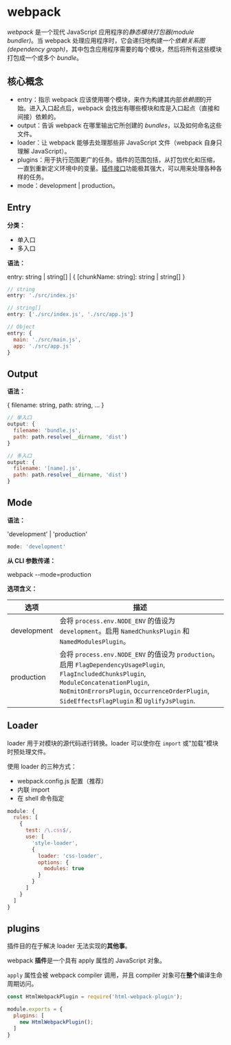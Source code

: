 # webpack

*webpack* 是一个现代  JavaScript 应用程序的*静态模块打包器(module bundler)*。当 webpack 处理应用程序时，它会递归地构建一个*依赖关系图(dependency graph)*，其中包含应用程序需要的每个模块，然后将所有这些模块打包成一个或多个 *bundle*。

## 核心概念

- entry：指示 webpack 应该使用哪个模块，来作为构建其内部*依赖图*的开始。进入入口起点后，webpack 会找出有哪些模块和库是入口起点（直接和间接）依赖的。
- output：告诉 webpack 在哪里输出它所创建的 *bundles*，以及如何命名这些文件。
- loader：让 webpack 能够去处理那些非 JavaScript 文件（webpack 自身只理解 JavaScript）。
- plugins：用于执行范围更广的任务。插件的范围包括，从打包优化和压缩，一直到重新定义环境中的变量。[插件接口](https://www.webpackjs.com/api/plugins)功能极其强大，可以用来处理各种各样的任务。
- mode：development | production。

## Entry

**分类：**

- 单入口
- 多入口

**语法：**

entry: string | string[] | { [chunkName: string]: string | string[] }

```js
// string
entry: './src/index.js'

// string[]
entry: ['./src/index.js', './src/app.js']

// Object
entry: {
  main: './src/main.js',
  app: './src/app.js'
}
```

## Output

**语法：**

{ filename: string, path: string, ... }

```js
// 单入口
output: {
  filename: 'bundle.js',
  path: path.resolve(__dirname, 'dist')
}

// 多入口
output: {
  filename: '[name].js',
  path: path.resolve(__dirname, 'dist')
}
```

## Mode

**语法：**

'development' | 'production'

```js
mode: 'development'
```

**从 CLI 参数传递：**

webpack --mode=production

**选项含义：**

| **选项**    | **描述**                                                     |
| ----------- | ------------------------------------------------------------ |
| development | 会将 `process.env.NODE_ENV` 的值设为 `development`。启用 `NamedChunksPlugin` 和 `NamedModulesPlugin`。 |
| production  | 会将 `process.env.NODE_ENV` 的值设为 `production`。启用 `FlagDependencyUsagePlugin`, `FlagIncludedChunksPlugin`, `ModuleConcatenationPlugin`, `NoEmitOnErrorsPlugin`, `OccurrenceOrderPlugin`, `SideEffectsFlagPlugin` 和 `UglifyJsPlugin`. |

## Loader

loader 用于对模块的源代码进行转换。loader 可以使你在 `import` 或"加载"模块时预处理文件。

使用 loader 的三种方式：

- webpack.config.js 配置（推荐）
- 内联 import
- 在 shell 命令指定

```js
module: {
  rules: [
    {
      test: /\.css$/,
      use: [
        'style-loader',
        {
          loader: 'css-loader',
          options: {
            modules: true
          }
        }
      ]
    }
  ]
}
```

## plugins

插件目的在于解决 loader 无法实现的**其他事**。

webpack **插件**是一个具有 apply 属性的 JavaScript 对象。

`apply` 属性会被 webpack compiler 调用，并且 compiler 对象可在**整个**编译生命周期访问。

```js
const HtmlWebpackPlugin = require('html-webpack-plugin');

module.exports = {
  plugins: [
    new HtmlWebpackPlugin();
  ]
}
```

